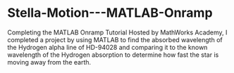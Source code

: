# Stella-Motion---MATLAB-Onramp

Completing the MATLAB Onramp Tutorial Hosted by MathWorks Academy, I completed a project by using MATLAB to find the absorbed wavelength of the Hydrogen
alpha line of HD-94028 and comparing it to the known wavelength of the Hydrogen absorption to determine how fast the star is moving away from the earth.
